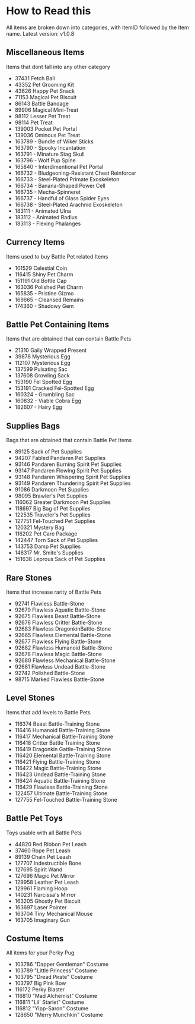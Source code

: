 # How to Read this
All items are broken down into categories, with itemID followed by the Item name.
Latest version: v1.0.8

## Miscellaneous Items
Items that dont fall into any other category

* 37431 Fetch Ball
* 43352 Pet Grooming Kit
* 43626 Happy Pet Snack
* 71153 Magical Pet Biscuit
* 86143 Battle Bandage
* 89906 Magical Mini-Treat
* 98112 Lesser Pet Treat
* 98114 Pet Treat
* 139003 Pocket Pet Portal
* 139036 Ominous Pet Treat
* 163789 - Bundle of Wiker Sticks
* 163790 - Spooky Incantation
* 163791 - Minature Stag Skull
* 163796 - Wolf Pup Spine
* 165840 - Interdimentional Pet Portal
* 166732 - Bludgeoning-Resistant Chest Reinforcer
* 166733 - Steel-Plated Primate Exoskeleton
* 166734 - Banana-Shaped Power Cell
* 166735 - Mecha-Spinneret
* 166737 - Handful of Glass Spider Eyes
* 166738 - Steel-Plated Arachnid Exoskeleton
* 183111 - Animated Ulna
* 183112 - Animated Radius
* 183113 - Flexing Phalanges

## Currency Items
Items used to buy Battle Pet related Items

* 101529 Celestial Coin
* 116415 Shiny Pet Charm
* 151191 Old Bottle Cap
* 163036 Polished Pet Charm
* 165835 - Pristine Gizmo
* 169665 - Cleansed Remains
* 174360 - Shadowy Gem

## Battle Pet Containing Items
Items that are obtained that can contain Battle Pets

* 21310 Gaily Wrapped Present
* 39878 Mysterious Egg
* 112107 Mysterious Egg
* 137599 Pulsating Sac
* 137608 Growling Sack
* 153190 Fel Spotted Egg
* 153191 Cracked Fel-Spotted Egg
* 160324 - Grumbling Sac
* 160832 - Viable Cobra Egg
* 182607 - Hairy Egg

## Supplies Bags
Bags that are obtained that contain Battle Pet Items

* 89125 Sack of Pet Supplies
* 94207 Fabled Pandaren Pet Supplies
* 93146 Pandaren Burning Spirit Pet Supplies
* 93147 Pandaren Flowing Spirit Pet Supplies
* 93148 Pandaren Whispering Spirit Pet Supplies
* 93149 Pandaren Thundering Spirit Pet Supplies
* 91086 Darkmoon Pet Supplies
* 98095 Brawler's Pet Supplies
* 116062 Greater Darkmoon Pet Supplies
* 118697 Big Bag of Pet Supplies
* 122535 Traveler's Pet Supplies
* 127751 Fel-Touched Pet Supplies
* 120321 Mystery Bag
* 116202 Pet Care Package
* 142447 Torn Sack of Pet Supplies
* 143753 Damp Pet Supplies
* 146317 Mr. Smite's Supplies
* 151638 Leprous Sack of Pet Supplies

## Rare Stones
Items that increase rarity of Battle Pets

* 92741 Flawless Battle-Stone
* 92679 Flawless Aquatic Battle-Stone
* 92675 Flawless Beast Battle-Stone
* 92676 Flawless Critter Battle-Stone
* 92683 Flawless DragonkinBattle-Stone
* 92665 Flawless Elemental Battle-Stone
* 92677 Flawless Flying Battle-Stone
* 92682 Flawless Humanoid Battle-Stone
* 92678 Flawless Magic Battle-Stone
* 92680 Flawless Mechanical Battle-Stone
* 92681 Flawless Undead Battle-Stone
* 92742 Polished Battle-Stone
* 98715 Marked Flawless Battle-Stone

## Level Stones
Items that add levels to Battle Pets

* 116374 Beast Battle-Training Stone
* 116416 Humanoid Battle-Training Stone
* 116417 Mechanical Battle-Training Stone
* 116418 Critter Battle Training Stone
* 116419 Dragonkin Gattle-Training Stone
* 116420 Elemental Battle-Training Stone
* 116421 Flying Battle-Training Stone
* 116422 Magic Battle-Training Stone
* 116423 Undead Battle-Training Stone
* 116424 Aquatic Battle-Training Stone
* 116429 Flawless Battle-Training Stone
* 122457 Ultimate Battle-Training Stone
* 127755 Fel-Touched Battle-Training Stone

## Battle Pet Toys
Toys usable with all Battle Pets

* 44820 Red Ribbon Pet Leash
* 37460 Rope Pet Leash
* 89139 Chain Pet Leash
* 127707 Indestructible Bone
* 127695 Spirit Wand
* 127696 Magic Pet Mirror
* 129958 Leather Pet Leash
* 129961 Flaming Hoop
* 140231 Narcissa's Mirror
* 163205 Ghostly Pet Biscuit
* 163697 Laser Pointer
* 163704 Tiny Mechanical Mouse
* 163705 Imaginary Gun

## Costume Items
All items for your Perky Pug

* 103786 "Dapper Gentleman" Costume
* 103789 "Little Princess" Costume
* 103795 "Dread Pirate" Costume
* 103797 Big Pink Bow
* 116172 Perky Blaster
* 116810 "Mad Alchemist" Costume
* 116811 "Lil' Starlet" Costume
* 116812 "Yipp-Saron" Costume
* 128650 "Merry Munchkin" Costume
